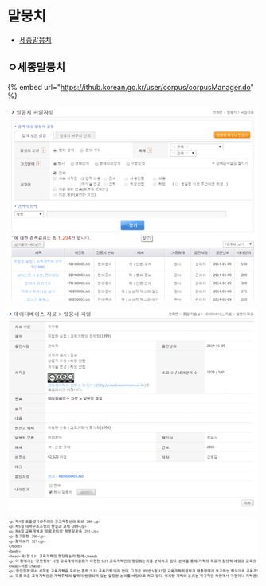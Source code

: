# 말뭉치

* [세종말뭉치](https://art28.gitbook.io/korean-nlp/~/drafts/-LXD8XDxFbFLVkmvRsER/primary/dataset/undefined#undefined)

## ㅇ세종말뭉치

{% embed url="https://ithub.korean.go.kr/user/corpus/corpusManager.do" %}

![&#xB9D0;&#xBB49;&#xCE58; &#xAC80;&#xC0C9;](../.gitbook/assets/1.PNG)

![&#xB9D0;&#xBB49;&#xCE58; &#xC0C1;&#xC138;&#xC815;&#xBCF4; &#xBC0F; &#xB0B4;&#xB824;&#xBC1B;&#xAE30;](../.gitbook/assets/image.png)

![&#xB9D0;&#xBB49;&#xCE58; &#xC608;&#xC2DC;](../.gitbook/assets/image%20%281%29.png)





